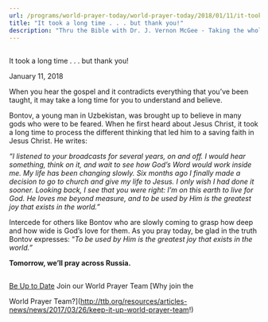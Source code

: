 ```yaml
---
url: /programs/world-prayer-today/world-prayer-today/2018/01/11/it-took-a-long-time-.-.-.-but-thank-you!
title: "It took a long time . . . but thank you!"
description: "Thru the Bible with Dr. J. Vernon McGee - Taking the whole Word to the whole world"
---
```







## 
 It took a long time . . . but thank you!


January 11, 2018




When you hear the gospel and it contradicts everything that you’ve been taught, it may take a long time for you to understand and believe. 


Bontov, a young man in Uzbekistan, was brought up to believe in many gods who were to be feared. When he first heard about Jesus Christ, it took a long time to process the different thinking that led him to a saving faith in Jesus Christ. He writes: 


*“I listened to your broadcasts for several years, on and off. I would hear something, think on it, and wait to see how God’s Word would work inside me. My life has been changing slowly. Six months ago I finally made a decision to go to church and give my life to Jesus. I only wish I had done it sooner. Looking back, I see that you were right: I’m on this earth to live for God. He loves me beyond measure, and to be used by Him is the greatest joy that exists in the world.”*


Intercede for others like Bontov who are slowly coming to grasp how deep and how wide is God’s love for them. As you pray today, be glad in the truth Bontov expresses: “*To be used by Him is the greatest joy that exists in the world.”*


**Tomorrow, we’ll pray across Russia.** 







## 




[Be Up to Date](http://feeds.feedburner.com/WorldPrayerToday "World Prayer Today RSS Feed")
Join our World Prayer Team
[Why join the  

World Prayer Team?](http://ttb.org/resources/articles-news/news/2017/03/26/keep-it-up-world-prayer-team!)




